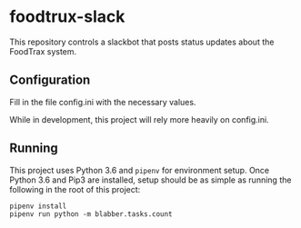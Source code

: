 # foodtrux-slack

This repository controls a slackbot that posts status updates about the
FoodTrax system.

## Configuration

Fill in the file config.ini with the necessary values.

While in development, this project will rely more heavily on config.ini.

## Running

This project uses Python 3.6 and `pipenv` for environment setup. Once Python 3.6 and Pip3 are installed, setup should be as simple as running the following in the root of this project:

```
pipenv install
pipenv run python -m blabber.tasks.count
```
